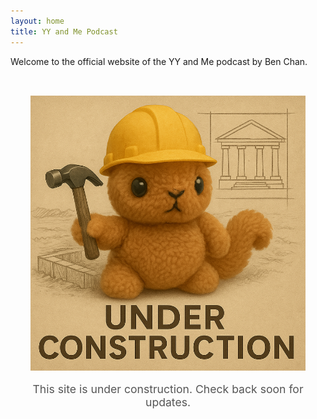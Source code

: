 ```yaml
---
layout: home
title: YY and Me Podcast
---
```


Welcome to the official website of the YY and Me podcast by Ben Chan.
<br />
<div style="text-align: center; padding: 2rem;">
  <picture>
    <!-- Mobile-optimized version for narrow screens -->
    <source srcset="/assets/under_construction_mobile_optimized.png" media="(max-width: 600px)">
    <!-- Desktop version -->
    <img src="/assets/under_construction_web_optimized.png" alt="Under Construction" style="max-width: 100%; height: auto; border: none;">
  </picture>
  <p style="margin-top: 1rem; font-size: 1.1rem; color: #555;">
    This site is under construction. Check back soon for updates.
  </p>
</div>
